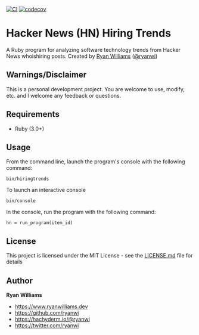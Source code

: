 [![CI](https://github.com/ryanwi/hiringtrends/actions/workflows/ci.yml/badge.svg)](https://github.com/ryanwi/hiringtrends/actions/workflows/ci.yml)
[![codecov](https://codecov.io/github/ryanwi/hiringtrends/graph/badge.svg?token=NrwAqEaIwm)](https://codecov.io/github/ryanwi/hiringtrends)

# Hacker News (HN) Hiring Trends

A Ruby program for analyzing software technology trends from Hacker News whoishiring posts.
Created by <a href="https://www.ryanwilliams.dev">Ryan Williams</a>
(<a href="https://twitter.com/ryanwi">@ryanwi</a>)

## Warnings/Disclaimer

This is a personal development project.  You are welcome to use, modify, etc. and I welcome any feedback or questions.

## Requirements

  * Ruby (3.0+)

## Usage

From the command line, launch the program's console with the following command:

```
bin/hiringtrends
```

To launch an interactive console

```
bin/console
```

In the console, run the program with the following command:

```
hn = run_program(item_id)
```

## License

This project is licensed under the MIT License - see the [LICENSE.md](LICENSE.md) file for details

## Author

**Ryan Williams**

- <https://www.ryanwilliams.dev>
- <https://github.com/ryanwi>
- <https://hachyderm.io/@ryanwi>
- <https://twitter.com/ryanwi>
